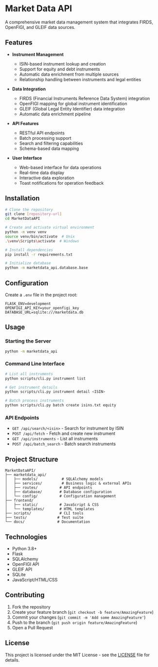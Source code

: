 # Market Data API

A comprehensive market data management system that integrates FIRDS, OpenFIGI, and GLEIF data sources.

## Features

- **Instrument Management**
  - ISIN-based instrument lookup and creation
  - Support for equity and debt instruments
  - Automatic data enrichment from multiple sources
  - Relationship handling between instruments and legal entities

- **Data Integration**
  - FIRDS (Financial Instruments Reference Data System) integration
  - OpenFIGI mapping for global instrument identification
  - GLEIF (Global Legal Entity Identifier) data integration
  - Automatic data enrichment pipeline

- **API Features**
  - RESTful API endpoints
  - Batch processing support
  - Search and filtering capabilities
  - Schema-based data mapping

- **User Interface**
  - Web-based interface for data operations
  - Real-time data display
  - Interactive data exploration
  - Toast notifications for operation feedback

## Installation

```bash
# Clone the repository
git clone [repository-url]
cd MarketDataAPI

# Create and activate virtual environment
python -m venv venv
source venv/bin/activate  # Unix
.\venv\Scripts\activate  # Windows

# Install dependencies
pip install -r requirements.txt

# Initialize database
python -m marketdata_api.database.base
```

## Configuration

Create a `.env` file in the project root:

```env
FLASK_ENV=development
OPENFIGI_API_KEY=your_openfigi_key
DATABASE_URL=sqlite:///marketdata.db
```

## Usage

### Starting the Server

```bash
python -m marketdata_api
```

### Command Line Interface

```bash
# List all instruments
python scripts/cli.py instrument list

# Get instrument details
python scripts/cli.py instrument detail <ISIN>

# Batch process instruments
python scripts/cli.py batch create isins.txt equity
```

### API Endpoints

- `GET /api/search/<isin>` - Search for instrument by ISIN
- `POST /api/fetch` - Fetch and create new instrument
- `GET /api/instruments` - List all instruments
- `POST /api/batch_search` - Batch search instruments

## Project Structure

```
MarketDataAPI/
├── marketdata_api/
│   ├── models/           # SQLAlchemy models
│   ├── services/         # Business logic & external APIs
│   ├── routes/          # API endpoints
│   ├── database/        # Database configuration
│   └── config/          # Configuration management
├── frontend/
│   ├── static/          # JavaScript & CSS
│   └── templates/       # HTML templates
├── scripts/             # CLI tools
├── tests/              # Test suite
└── docs/               # Documentation
```

## Technologies

- Python 3.8+
- Flask
- SQLAlchemy
- OpenFIGI API
- GLEIF API
- SQLite
- JavaScript/HTML/CSS

## Contributing

1. Fork the repository
2. Create your feature branch (`git checkout -b feature/AmazingFeature`)
3. Commit your changes (`git commit -m 'Add some AmazingFeature'`)
4. Push to the branch (`git push origin feature/AmazingFeature`)
5. Open a Pull Request

## License

This project is licensed under the MIT License - see the [LICENSE](LICENSE) file for details.
